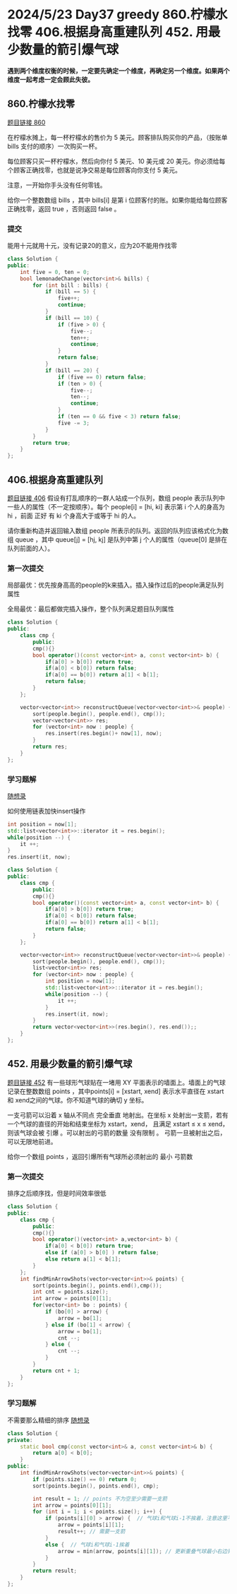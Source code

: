 # 2024/5/23 Day37 greedy  860.柠檬水找零  406.根据身高重建队列  452. 用最少数量的箭引爆气球 

**遇到两个维度权衡的时候，一定要先确定一个维度，再确定另一个维度。如果两个维度一起考虑一定会顾此失彼。**

## 860.柠檬水找零
[题目链接 860](https://leetcode.cn/problems/lemonade-change/submissions/533983101/)

在柠檬水摊上，每一杯柠檬水的售价为 5 美元。顾客排队购买你的产品，（按账单 bills 支付的顺序）一次购买一杯。

每位顾客只买一杯柠檬水，然后向你付 5 美元、10 美元或 20 美元。你必须给每个顾客正确找零，也就是说净交易是每位顾客向你支付 5 美元。

注意，一开始你手头没有任何零钱。

给你一个整数数组 bills ，其中 bills[i] 是第 i 位顾客付的账。如果你能给每位顾客正确找零，返回 true ，否则返回 false 。

### 提交
能用十元就用十元，没有记录20的意义，应为20不能用作找零

```cpp
class Solution {
public:
    int five = 0, ten = 0;
    bool lemonadeChange(vector<int>& bills) {
        for (int bill : bills) {
            if (bill == 5) {
                five++;
                continue;
            }
            if (bill == 10) {
                if (five > 0) {
                    five--;
                    ten++;
                    continue;
                }
                return false;
            }
            if (bill == 20) {
                if (five == 0) return false;
                if (ten > 0) {
                    five--;
                    ten--;
                    continue;
                }
                if (ten == 0 && five < 3) return false;
                five -= 3;
            }
        }
        return true;
    }
};
```

## 406.根据身高重建队列
[题目链接 406](https://leetcode.cn/problems/queue-reconstruction-by-height/description/)
假设有打乱顺序的一群人站成一个队列，数组 people 表示队列中一些人的属性（不一定按顺序）。每个 people[i] = [hi, ki] 表示第 i 个人的身高为 hi ，前面 正好 有 ki 个身高大于或等于 hi 的人。

请你重新构造并返回输入数组 people 所表示的队列。返回的队列应该格式化为数组 queue ，其中 queue[j] = [hj, kj] 是队列中第 j 个人的属性（queue[0] 是排在队列前面的人）。

### 第一次提交
局部最优：优先按身高高的people的k来插入。插入操作过后的people满足队列属性

全局最优：最后都做完插入操作，整个队列满足题目队列属性
```cpp
class Solution {
public:
    class cmp {
        public:
        cmp(){}
        bool operator()(const vector<int> a, const vector<int> b) {
            if(a[0] > b[0]) return true;
            if(a[0] < b[0]) return false;
            if(a[0] == b[0]) return a[1] < b[1];
            return false;
        }
    };

    vector<vector<int>> reconstructQueue(vector<vector<int>>& people) {
        sort(people.begin(), people.end(), cmp());
        vector<vector<int>> res;
        for (vector<int> now : people) {
            res.insert(res.begin()+ now[1], now);
        }
        return res;
    }
};
```
### 学习题解
[随想录](https://programmercarl.com/0406.%E6%A0%B9%E6%8D%AE%E8%BA%AB%E9%AB%98%E9%87%8D%E5%BB%BA%E9%98%9F%E5%88%97.html#%E6%80%9D%E8%B7%AF)

如何使用链表加快insert操作
```cpp
int position = now[1];
std::list<vector<int>>::iterator it = res.begin();
while(position --) {
    it ++;
}
res.insert(it, now);
```

```cpp
class Solution {
public:
    class cmp {
        public:
        cmp(){}
        bool operator()(const vector<int> a, const vector<int> b) {
            if(a[0] > b[0]) return true;
            if(a[0] < b[0]) return false;
            if(a[0] == b[0]) return a[1] < b[1];
            return false;
        }
    };

    vector<vector<int>> reconstructQueue(vector<vector<int>>& people) {
        sort(people.begin(), people.end(), cmp());
        list<vector<int>> res;
        for (vector<int> now : people) {
            int position = now[1];
            std::list<vector<int>>::iterator it = res.begin();
            while(position --) {
                it ++;
            }
            res.insert(it, now);
        }
        return vector<vector<int>>(res.begin(), res.end());;
    }
};
```
##  452. 用最少数量的箭引爆气球 

[题目链接 452](https://programmercarl.com/0452.%E7%94%A8%E6%9C%80%E5%B0%91%E6%95%B0%E9%87%8F%E7%9A%84%E7%AE%AD%E5%BC%95%E7%88%86%E6%B0%94%E7%90%83.html) 
有一些球形气球贴在一堵用 XY 平面表示的墙面上。墙面上的气球记录在整数数组 points ，其中points[i] = [xstart, xend] 表示水平直径在 xstart 和 xend之间的气球。你不知道气球的确切 y 坐标。

一支弓箭可以沿着 x 轴从不同点 完全垂直 地射出。在坐标 x 处射出一支箭，若有一个气球的直径的开始和结束坐标为 xstart，xend， 且满足  xstart ≤ x ≤ xend，则该气球会被 引爆 。可以射出的弓箭的数量 没有限制 。 弓箭一旦被射出之后，可以无限地前进。

给你一个数组 points ，返回引爆所有气球所必须射出的 最小 弓箭数 

### 第一次提交
排序之后顺序找，但是时间效率很低
```cpp
class Solution {
public:
    class cmp {
        public:
        cmp(){}
        bool operator()(vector<int> a,vector<int> b) {
            if(a[0] < b[0]) return true;
            else if (a[0] > b[0] ) return false;
            else return a[1] < b[1];
        }
    };
    int findMinArrowShots(vector<vector<int>>& points) {
        sort(points.begin(), points.end(),cmp());
        int cnt = points.size();
        int arrow = points[0][1];
        for(vector<int> bo : points) {
            if (bo[0] > arrow) {
                arrow = bo[1];
            } else if (bo[1] < arrow) {
                arrow = bo[1];
                cnt --;
            } else {
                cnt --;
            }
        }
        return cnt + 1;
    }
};
```

### 学习题解
不需要那么精细的排序
[随想录](https://programmercarl.com/0452.%E7%94%A8%E6%9C%80%E5%B0%91%E6%95%B0%E9%87%8F%E7%9A%84%E7%AE%AD%E5%BC%95%E7%88%86%E6%B0%94%E7%90%83.html#%E6%80%9D%E8%B7%AF)

```cpp
class Solution {
private:
    static bool cmp(const vector<int>& a, const vector<int>& b) {
        return a[0] < b[0];
    }
public:
    int findMinArrowShots(vector<vector<int>>& points) {
        if (points.size() == 0) return 0;
        sort(points.begin(), points.end(), cmp);

        int result = 1; // points 不为空至少需要一支箭
        int arrow = points[0][1];
        for (int i = 1; i < points.size(); i++) {
            if (points[i][0] > arrow) {  // 气球i和气球i-1不挨着，注意这里不是>=
                arrow = points[i][1];
                result++; // 需要一支箭
            }
            else {  // 气球i和气球i-1挨着
                arrow = min(arrow, points[i][1]); // 更新重叠气球最小右边界
            }
        }
        return result;
    }
};
```